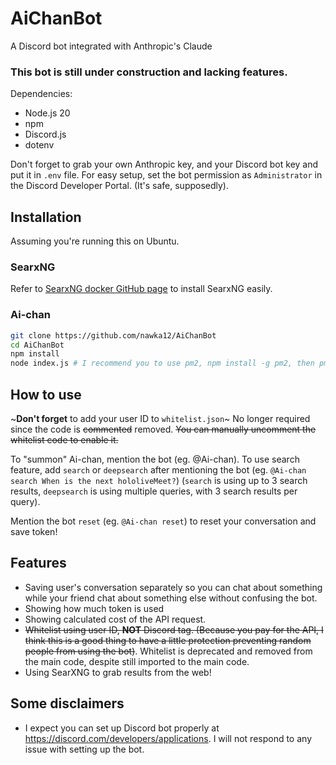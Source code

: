 # AiChanBot
A Discord bot integrated with Anthropic's Claude

### This bot is still under construction and lacking features.

Dependencies:
- Node.js 20
- npm
- Discord.js
- dotenv

Don't forget to grab your own Anthropic key, and your Discord bot key and put it in `.env` file.
For easy setup, set the bot permission as `Administrator` in the Discord Developer Portal. (It's safe, supposedly).

## Installation

Assuming you're running this on Ubuntu.

### SearxNG

Refer to [SearxNG docker GitHub page](https://github.com/searxng/searxng-docker) to install SearxNG easily.

### Ai-chan

```sh
git clone https://github.com/nawka12/AiChanBot
cd AiChanBot
npm install
node index.js # I recommend you to use pm2, npm install -g pm2, then pm2 start index.js
```

## How to use
~**Don't forget** to add your user ID to `whitelist.json`~ No longer required since the code is ~~commented~~ removed. ~~You can manually uncomment the whitelist code to enable it.~~

To "summon" Ai-chan, mention the bot (eg. @Ai-chan). To use search feature, add `search` or `deepsearch` after mentioning the bot (eg. `@Ai-chan search When is the next hololiveMeet?`) (`search` is using up to 3 search results, `deepsearch` is using multiple queries, with 3 search results per query).

Mention the bot `reset` (eg. `@Ai-chan reset`) to reset your conversation and save token!

## Features
- Saving user's conversation separately so you can chat about something while your friend chat about something else without confusing the bot.
- Showing how much token is used
- Showing calculated cost of the API request.
- ~~Whitelist using user ID, **NOT** Discord tag. (Because you pay for the API, I think this is a good thing to have a little protection preventing random people from using the bot)~~. Whitelist is deprecated and removed from the main code, despite still imported to the main code.
- Using SearXNG to grab results from the web!

## Some disclaimers
- I expect you can set up Discord bot properly at https://discord.com/developers/applications. I will not respond to any issue with setting up the bot.
